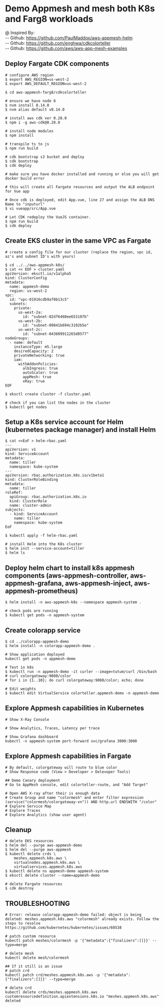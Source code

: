 # Demo Appmesh and mesh both K8s and Farg8 workloads

@ Inspired By:  
-- Github: https://github.com/PaulMaddox/aws-appmesh-helm  
-- Github: https://github.com/enghwa/cdkcolorteller   
-- Github: https://github.com/aws/aws-app-mesh-examples

## Deploy Fargate CDK components

```
# configure AWS region
$ export AWS_REGION=us-west-2
$ export AWS_DEFAULT_REGION=us-west-2

$ cd aws-appmesh-farg8/cdkcolorteller

# ensure we have node 8
$ nvm install 8.14.0
$ nvm alias default v8.14.0

# install aws cdk ver 0.28.0
$ npm i -g aws-cdk@0.28.0

# install node modules
$ npm install

# transpile ts to js
$ npm run build

# cdk bootstrap s3 bucket and deploy
$ cdk bootstrap
$ cdk deploy

# make sure you have docker installed and running or else you will get docker build error

# this will create all Fargate resources and output the ALB endpoint for Vue app

# Once cdk is deployed, edit App.vue, line 27 and assign the ALB DNS Name to "inputurl"
$ vi vueapp/src/App.vue

# Let CDK redeploy the VueJS container.
$ npm run build
$ cdk deploy
```

## Create EKS cluster in the same VPC as Fargate

```
# create a config file for our cluster (replace the region, vpc id, az's and subnet ID's with yours)

$ cd ../../aws-appmesh-k8s/
$ cat << EOF > cluster.yaml
apiVersion: eksctl.io/v1alpha5
kind: ClusterConfig
metadata:
  name: appmesh-demo
  region: us-west-2
vpc:
  id: "vpc-01916cdb9af0b13c5"
  subnets:
    private:
      us-west-2a:
        id: "subnet-02df6460ee653107b"  
      us-west-2b:
        id: "subnet-09841b694c3192b5e"  
      us-west-2c:
        id: "subnet-043609911265d0577"                  
nodeGroups:
  - name: default
    instanceType: m5.large
    desiredCapacity: 2
    privateNetworking: true
    iam:
      withAddonPolicies:
        albIngress: true
        autoScaler: true
        appMesh: true
        xRay: true
EOF

$ eksctl create cluster -f cluster.yaml

# check if you can list the nodes in the cluster
$ kubectl get nodes
```

## Setup a K8s service account for Helm (kubernetes package manager) and install Helm

```
$ cat <<EoF > helm-rbac.yaml
---
apiVersion: v1
kind: ServiceAccount
metadata:
  name: tiller
  namespace: kube-system
---
apiVersion: rbac.authorization.k8s.io/v1beta1
kind: ClusterRoleBinding
metadata:
  name: tiller
roleRef:
  apiGroup: rbac.authorization.k8s.io
  kind: ClusterRole
  name: cluster-admin
subjects:
  - kind: ServiceAccount
    name: tiller
    namespace: kube-system
EoF

$ kubectl apply -f helm-rbac.yaml

# install Helm into the K8s cluster
$ helm init --service-account=tiller
$ helm ls
```

## Deploy helm chart to install k8s appmesh components (aws-appmesh-controller, aws-appmesh-grafana, aws-appmesh-inject, aws-appmesh-prometheus)

```
$ helm install -n aws-appmesh-k8s --namespace appmesh-system .

# check pods are running
$ kubectl get pods -n appmesh-system
```
## Create colorapp service
```
$ cd ../colorapp-appmesh-demo
$ helm install -n colorapp-appmesh-demo .

# Show application deployed
kubectl get pods -n appmesh-demo

# Test in k8s
$ kubectl run -n appmesh-demo -it curler --image=tutum/curl /bin/bash
# curl colorgateway:9080/color
# for i in {1..10}; do curl colorgateway:9080/color; echo; done

# Edit weights
$ kubectl edit VirtualService colorteller.appmesh-demo -n appmesh-demo
```

## Explore Appmesh capabilities in Kubernetes
```
# Show X-Ray Console

# Show Analytics, Traces, Latency per trace

# Show Grafana dashboard
kubectl -n appmesh-system port-forward svc/grafana 3000:3000
```

## Explore Appmesh capabilities in Fargate
```
# By default, colorgateway will route to blue color
# Show Response code (View > Developer > Delevoper Tools)

## Demo Canary deployment
# Go to AppMesh console, edit colorteller-route, and "Add Target"

# Open AWS X-ray after their is enough data
# Create Group and name "colormesh" and enter filter expression
(service("colormesh/colorgateway-vn")) AND http.url ENDSWITH "/color"
# Explore Service Map
# Explore Traces
# Explore Analytics (show user agent)
```

## Cleanup
```
# delete EKS resources
$ helm del --purge aws-appmesh-demo
$ helm del --purge aws-appmesh
$ kubectl delete crds \
    meshes.appmesh.k8s.aws \
    virtualnodes.appmesh.k8s.aws \
    virtualservices.appmesh.k8s.aws
$ kubectl delete ns appmesh-demo appmesh-system
$ eksctl delete cluster --name=appmesh-demo

# delete Fargate resources
$ cdk destroy
```


## TROUBLESHOOTING ###

```
# Error: release colorapp-appmesh-demo failed: object is being deleted: meshes.appmesh.k8s.aws "colormesh" already exists. Follow the steps to resolve
https://github.com/kubernetes/kubernetes/issues/60538

# patch custom resource
kubectl patch meshes/colormesh -p '{"metadata":{"finalizers":[]}}' --type=merge

# delete mesh
kubectl delete mesh/colormesh

## If it still is an issue
# patch crd
kubectl patch crd/meshes.appmesh.k8s.aws -p '{"metadata":{"finalizers":[]}}' --type=merge

# delete crd
kubectl delete crds/meshes.appmesh.k8s.aws
customresourcedefinition.apiextensions.k8s.io "meshes.appmesh.k8s.aws" deleted

```
